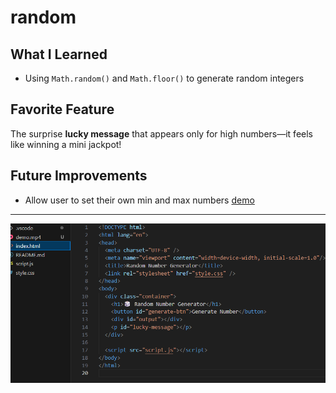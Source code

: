 # random


##  What I Learned
- Using `Math.random()` and `Math.floor()` to generate random integers


##  Favorite Feature
The surprise **lucky message** that appears only for high numbers—it feels like winning a mini jackpot!



## Future Improvements
- Allow user to set their own min and max numbers
 [demo](demo.mp4)

---
![code](code.png)
